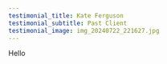 ```yaml
---
testimonial_title: Kate Ferguson
testimonial_subtitle: Past Client
testimonial_image: img_20240722_221627.jpg
---
```

Hello
